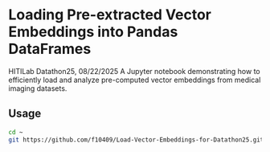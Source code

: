 # Loading Pre-extracted Vector Embeddings into Pandas DataFrames
HITILab Datathon25, 08/22/2025
A Jupyter notebook demonstrating how to efficiently load and analyze pre-computed vector embeddings from medical imaging datasets.

## Usage
```bash
cd ~
git https://github.com/f10409/Load-Vector-Embeddings-for-Datathon25.git
```


